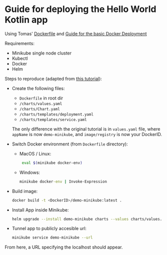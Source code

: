 # Guide for deploying the Hello World Kotlin app

Using Tomas' [Dockerfile](https://github.com/Tomenos18/lab1-git-race/blob/master/Dockerfile) and [Guide for the basic Docker Deployment](https://github.com/Tomenos18/lab1-git-race/blob/master/README.md)

Requirements:

* Minikube single node cluster
* Kubectl
* Docker
* Helm

Steps to reproduce (adapted from [this tutorial](https://dev.to/gateixeira/deploying-a-spring-boot-kotlin-app-on-kubernetes-with-docker-and-helm-589p)):

* Create the following files:
  
  * `Dockerfile` in root dir
  * `/charts/values.yaml`
  * `/charts/Chart.yaml`
  * `/charts/templates/deployment.yaml`
  * `/charts/templates/service.yaml`
  
  The only difference with the original tutorial is in `values.yaml` file, where `appName` is now `demo-minikube`, and `image/registry` is now your DockerID.

* Switch Docker environment (from `Dockerfile` directory):
  * MacOS / Linux:

    ```bash
     eval $(minikube docker-env)
    ```

  * Windows:

    ```cmd
    minikube docker-env | Invoke-Expression
    ```

* Build image:

  ```bash
  docker build -t <DockerID>/demo-minikube:latest .
  ```

* Install App inside Minikube:

  ```bash
  helm upgrade --install demo-minikube charts --values charts/values.yaml
  ```

* Tunnel app to publicly accesible url:

  ```bash
  minikube service demo-minikube --url
  ```

From here, a URL specifying the localhost should appear.
